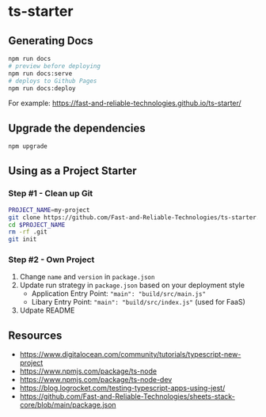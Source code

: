 # ts-starter

## Generating Docs

```sh
npm run docs
# preview before deploying
npm run docs:serve
# deploys to Github Pages
npm run docs:deploy
```

For example: <https://fast-and-reliable-technologies.github.io/ts-starter/>

## Upgrade the dependencies

```sh
npm upgrade
```

## Using as a Project Starter

### Step #1 - Clean up Git

```sh
PROJECT_NAME=my-project
git clone https://github.com/Fast-and-Reliable-Technologies/ts-starter.git $PROJECT_NAME
cd $PROJECT_NAME
rm -rf .git
git init
```

### Step #2 - Own Project

1. Change `name` and `version` in `package.json`
1. Update run strategy in `package.json` based on your deployment style
   - Application Entry Point: `"main": "build/src/main.js"`
   - Libary Entry Point: `"main": "build/src/index.js"` (used for FaaS)
1. Udpate README

## Resources

- <https://www.digitalocean.com/community/tutorials/typescript-new-project>
- <https://www.npmjs.com/package/ts-node>
- <https://www.npmjs.com/package/ts-node-dev>
- <https://blog.logrocket.com/testing-typescript-apps-using-jest/>
- <https://github.com/Fast-and-Reliable-Technologies/sheets-stack-core/blob/main/package.json>
